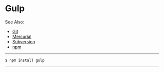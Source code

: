 # Gulp

See Also:

  - [Git](Git.md)
  - [Mercurial](Mercurial.md)
  - [Subversion](Subversion.md)
  - [npm](Npm.md)

---

    $ npm install gulp

---
